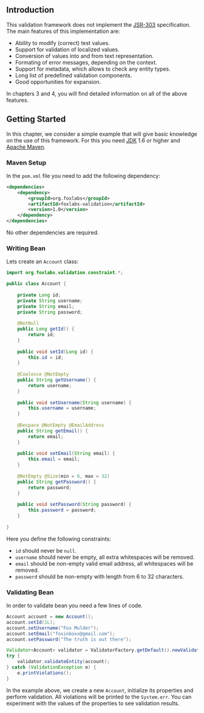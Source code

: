 ## Introduction
    
This validation framework does not implement the [JSR-303](https://jcp.org/aboutJava/communityprocess/final/jsr303/index.html)
specification. The main features of this implementation are:

- Ability to modify (correct) test values.
- Support for validation of localized values.
- Conversion of values into and from text representation.
- Formating of error messages, depending on the context.
- Support for metadata, which allows to check any entity types.
- Long list of predefined validation components.
- Good opportunities for expansion.

In chapters 3 and 4, you will find detailed information on all of the above features.

## Getting Started

In this chapter, we consider a simple example that will give basic knowledge on the
use of this framework. For this you need [JDK](https://www.oracle.com/technetwork/java/javase/downloads/index.html)
1.6 or higher and [Apache Maven](https://maven.apache.org/).

### Maven Setup

In the `pom.xml` file you need to add the following dependency:
            
```xml
<dependencies>
    <dependency>
        <groupId>org.foxlabs</groupId>
        <artifactId>foxlabs-validation</artifactId>
        <version>1.0</version>
    </dependency>
</dependencies>
```

No other dependencies are required.
    
### Writing Bean
        
Lets create an `Account` class:
                
```java
import org.foxlabs.validation.constraint.*;

public class Account {
    
    private Long id;
    private String username;
    private String email;
    private String password;
    
    @NotNull
    public Long getId() {
        return id;
    }
    
    public void setId(Long id) {
        this.id = id;
    }
    
    @Coalesce @NotEmpty
    public String getUsername() {
        return username;
    }
    
    public void setUsername(String username) {
        this.username = username;
    }
    
    @Despace @NotEmpty @EmailAddress
    public String getEmail() {
        return email;
    }
    
    public void setEmail(String email) {
        this.email = email;
    }
    
    @NotEmpty @Size(min = 6, max = 32)
    public String getPassword() {
        return password;
    }
    
    public void setPassword(String password) {
        this.password = password;
    }
    
}
```

Here you define the following constraints:

- `id` should never be `null`.
- `username` should never be empty, all extra whitespaces will be removed.
- `email` should be non-empty valid email address, all whitespaces will be removed.
- `password` should be non-empty with length from 6 to 32 characters.

### Validating Bean

In order to validate bean you need a few lines of code.
            
```java
Account account = new Account();
account.setId(1L);
account.setUsername("Fox Mulder");
account.setEmail("foxinboxx@gmail.com");
account.setPassword("The truth is out there");

Validator<Account> validator = ValidatorFactory.getDefault().newValidator(Account.class);
try {
    validator.validateEntity(account);
} catch (ValidationException e) {
    e.printViolations();
}
```

In the example above, we create a new `Account`, initialize its properties and
perform validation. All violations will be printed to the `System.err`. You can
experiment with the values ​​of the properties to see validation results.

